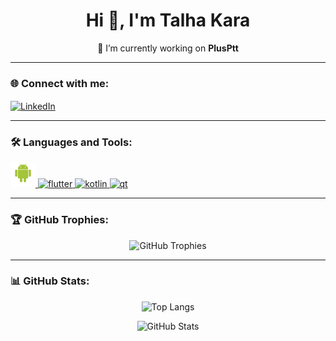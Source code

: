 <h1 align="center">Hi 👋, I'm Talha Kara</h1>

<p align="center">
  🔭 I’m currently working on <strong>PlusPtt</strong>
</p>

---

### 🌐 Connect with me:
<p align="left">
  <a href="https://linkedin.com/in/talha-kara-76183321b" target="_blank">
    <img align="center" src="https://raw.githubusercontent.com/rahuldkjain/github-profile-readme-generator/master/src/images/icons/Social/linked-in-alt.svg" alt="LinkedIn" height="30" width="40" />
  </a>
</p>

---

### 🛠️ Languages and Tools:
<p align="left">
  <a href="https://developer.android.com" target="_blank" rel="noreferrer">
    <img src="https://raw.githubusercontent.com/devicons/devicon/master/icons/android/android-original-wordmark.svg" alt="android" width="40" height="40"/>
  </a>

  <a href="https://flutter.dev" target="_blank" rel="noreferrer">
    <img src="https://www.vectorlogo.zone/logos/flutterio/flutterio-icon.svg" alt="flutter" width="40" height="40"/>
  </a>
  <a href="https://kotlinlang.org" target="_blank" rel="noreferrer">
    <img src="https://www.vectorlogo.zone/logos/kotlinlang/kotlinlang-icon.svg" alt="kotlin" width="40" height="40"/>
  </a>
  <a href="https://www.qt.io/" target="_blank" rel="noreferrer">
    <img src="https://upload.wikimedia.org/wikipedia/commons/0/0b/Qt_logo_2016.svg" alt="qt" width="40" height="40"/>
  </a>
</p>

---

### 🏆 GitHub Trophies:

<p align="center">
  <img src="https://github-profile-trophy.vercel.app/?username=talhakara0&theme=darkhub&no-frame=true&no-bg=true&margin-w=10&column=4" alt="GitHub Trophies" />
</p>

---

### 📊 GitHub Stats:

<p align="center">
  <img src="https://github-readme-stats.vercel.app/api/top-langs?username=talhakara0&show_icons=true&locale=en&layout=compact&theme=github_dark" alt="Top Langs" />
</p>

<p align="center">
  <img src="https://github-readme-stats.vercel.app/api?username=talhakara0&show_icons=true&locale=en&theme=github_dark" alt="GitHub Stats" />
</p>
